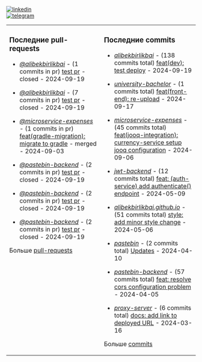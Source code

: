 [![linkedin](https://img.shields.io/badge/-Alibek_Birlikbai-161616?style=flat-square&labelColor=161616&logo=LinkedIn&logoColor=white&color=161616)](https://www.linkedin.com/in/alibek-birlikbai/)  
[![telegram](https://img.shields.io/badge/-@alibekbirlikbai-161616?style=flat-square&labelColor=161616&logo=Telegram&logoColor=white&color=161616)](https://t.me/alibekbirlikbai)


<table><tr>
<td valign="top" width="50%">

### Последние pull-requests
<!-- recent_pull_requests starts -->
- [_@alibekbirlikbai_](https://github.com/alibekbirlikbai/alibekbirlikbai) - (1 commits in pr)
[test pr](https://github.com/alibekbirlikbai/alibekbirlikbai/pull/1) - closed - 2024-09-19

- [_@alibekbirlikbai_](https://github.com/alibekbirlikbai/alibekbirlikbai) - (7 commits in pr)
[test pr](https://github.com/alibekbirlikbai/alibekbirlikbai/pull/2) - closed - 2024-09-19

- [_@microservice-expenses_](https://github.com/alibekbirlikbai/microservice-expenses) - (1 commits in pr)
[feat(gradle-migration): migrate to gradle](https://github.com/alibekbirlikbai/microservice-expenses/pull/1) - merged - 2024-09-03

- [_@pastebin-backend_](https://github.com/alibekbirlikbai/pastebin-backend) - (2 commits in pr)
[test pr](https://github.com/alibekbirlikbai/pastebin-backend/pull/1) - closed - 2024-09-19

- [_@pastebin-backend_](https://github.com/alibekbirlikbai/pastebin-backend) - (2 commits in pr)
[test pr](https://github.com/alibekbirlikbai/pastebin-backend/pull/2) - closed - 2024-09-19

- [_@pastebin-backend_](https://github.com/alibekbirlikbai/pastebin-backend) - (2 commits in pr)
[test pr](https://github.com/alibekbirlikbai/pastebin-backend/pull/3) - closed - 2024-09-19
<!-- recent_pull_requests ends -->
Больше [pull-requests](https://github.com/alibekbirlikbai/alibekbirlikbai/blob/main/md/pull_requests.md)

</td>


<td valign="top" width="50%">

### Последние commits
<!-- recent_commits starts -->
- [_alibekbirlikbai_](https://github.com/alibekbirlikbai/alibekbirlikbai) - (138 commits total)
[feat(dev): test deploy](https://github.com/alibekbirlikbai/alibekbirlikbai/commit/6ec5121e2c4c13b7f0b3c8cd9fb2d3356aab2443) - 2024-09-19

- [_university-bachelor_](https://github.com/alibekbirlikbai/university-bachelor) - (1 commits total)
[feat(front-end): re-upload](https://github.com/alibekbirlikbai/university-bachelor/commit/d6bddf0ce625bbc2882a7c122630615912c7fb81) - 2024-09-17

- [_microservice-expenses_](https://github.com/alibekbirlikbai/microservice-expenses) - (45 commits total)
[feat(jooq-integration): currency-service setup jooq configuration](https://github.com/alibekbirlikbai/microservice-expenses/commit/1bd69d192c3fa97a024ae322d9c3b1a413bd2d33) - 2024-09-06

- [_jwt-backend_](https://github.com/alibekbirlikbai/jwt-backend) - (12 commits total)
[feat: (auth-service) add authenticate() endpoint](https://github.com/alibekbirlikbai/jwt-backend/commit/77d7064f9091f6e135295ed44f203647ffcfdb84) - 2024-05-09

- [_alibekbirlikbai.github.io_](https://github.com/alibekbirlikbai/alibekbirlikbai.github.io) - (51 commits total)
[style: add minor style change](https://github.com/alibekbirlikbai/alibekbirlikbai.github.io/commit/b2fe42d2c721fbe6485dcb80d5f31c64091a34ea) - 2024-05-06

- [_pastebin_](https://github.com/alibekbirlikbai/pastebin) - (2 commits total)
[Updates](https://github.com/alibekbirlikbai/pastebin/commit/cc8addde9c7b162a693fcde84b5ce5b717a96e54) - 2024-04-10

- [_pastebin-backend_](https://github.com/alibekbirlikbai/pastebin-backend) - (57 commits total)
[feat: resolve cors configuration problem](https://github.com/alibekbirlikbai/pastebin-backend/commit/d3d1f3f2af371254075460dbf1be751d046866ab) - 2024-04-05

- [_proxy-server_](https://github.com/alibekbirlikbai/proxy-server) - (6 commits total)
[docs: add link to deployed URL](https://github.com/alibekbirlikbai/proxy-server/commit/150c67582b00233b8e7eb7b18a55e0e4f0f7efdc) - 2024-03-16
<!-- recent_commits ends -->
Больше [commits](https://github.com/alibekbirlikbai/alibekbirlikbai/blob/main/md/commits.md)

</td>

</tr></table>
